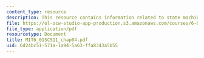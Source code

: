 ```yaml
---
content_type: resource
description: This resource contains information related to state machines.
file: https://ol-ocw-studio-app-production.s3.amazonaws.com/courses/6-01sc-introduction-to-electrical-engineering-and-computer-science-i-spring-2011/6d24bc51571a1a945a63ffa8343a5b55_MIT6_01SCS11_chap04.pdf
file_type: application/pdf
resourcetype: Document
title: MIT6_01SCS11_chap04.pdf
uid: 6d24bc51-571a-1a94-5a63-ffa8343a5b55
---
```

